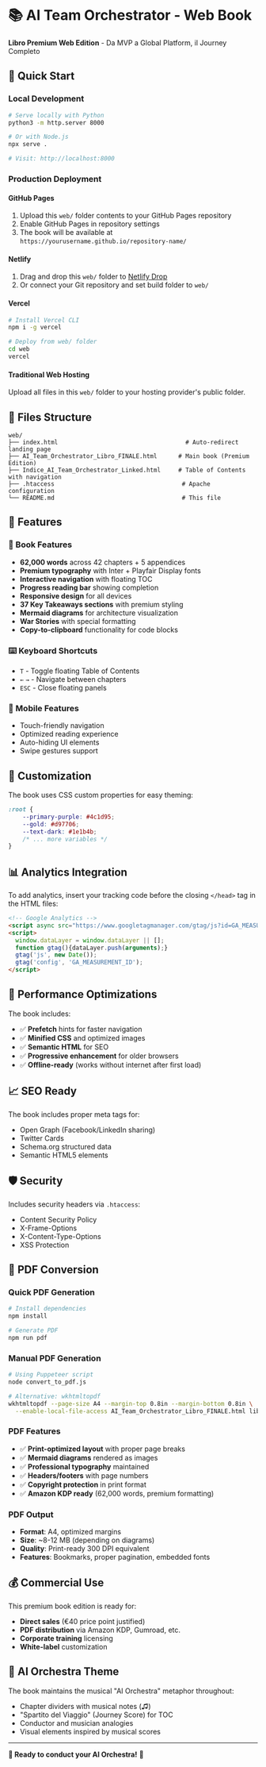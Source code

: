 # 📚 AI Team Orchestrator - Web Book

**Libro Premium Web Edition** - Da MVP a Global Platform, il Journey Completo

## 🚀 Quick Start

### Local Development
```bash
# Serve locally with Python
python3 -m http.server 8000

# Or with Node.js
npx serve .

# Visit: http://localhost:8000
```

### Production Deployment

#### GitHub Pages
1. Upload this `web/` folder contents to your GitHub Pages repository
2. Enable GitHub Pages in repository settings
3. The book will be available at `https://yourusername.github.io/repository-name/`

#### Netlify
1. Drag and drop this `web/` folder to [Netlify Drop](https://app.netlify.com/drop)
2. Or connect your Git repository and set build folder to `web/`

#### Vercel
```bash
# Install Vercel CLI
npm i -g vercel

# Deploy from web/ folder
cd web
vercel
```

#### Traditional Web Hosting
Upload all files in this `web/` folder to your hosting provider's public folder.

## 📁 Files Structure

```
web/
├── index.html                                    # Auto-redirect landing page
├── AI_Team_Orchestrator_Libro_FINALE.html      # Main book (Premium Edition)
├── Indice_AI_Team_Orchestrator_Linked.html     # Table of Contents with navigation
├── .htaccess                                    # Apache configuration
└── README.md                                    # This file
```

## 🎯 Features

### 📖 Book Features
- **62,000 words** across 42 chapters + 5 appendices
- **Premium typography** with Inter + Playfair Display fonts
- **Interactive navigation** with floating TOC
- **Progress reading bar** showing completion
- **Responsive design** for all devices
- **37 Key Takeaways sections** with premium styling
- **Mermaid diagrams** for architecture visualization
- **War Stories** with special formatting
- **Copy-to-clipboard** functionality for code blocks

### ⌨️ Keyboard Shortcuts
- `T` - Toggle floating Table of Contents
- `←` `→` - Navigate between chapters
- `ESC` - Close floating panels

### 📱 Mobile Features
- Touch-friendly navigation
- Optimized reading experience
- Auto-hiding UI elements
- Swipe gestures support

## 🎨 Customization

The book uses CSS custom properties for easy theming:

```css
:root {
    --primary-purple: #4c1d95;
    --gold: #d97706;
    --text-dark: #1e1b4b;
    /* ... more variables */
}
```

## 📊 Analytics Integration

To add analytics, insert your tracking code before the closing `</head>` tag in the HTML files:

```html
<!-- Google Analytics -->
<script async src="https://www.googletagmanager.com/gtag/js?id=GA_MEASUREMENT_ID"></script>
<script>
  window.dataLayer = window.dataLayer || [];
  function gtag(){dataLayer.push(arguments);}
  gtag('js', new Date());
  gtag('config', 'GA_MEASUREMENT_ID');
</script>
```

## 🔧 Performance Optimizations

The book includes:
- ✅ **Prefetch** hints for faster navigation
- ✅ **Minified CSS** and optimized images
- ✅ **Semantic HTML** for SEO
- ✅ **Progressive enhancement** for older browsers
- ✅ **Offline-ready** (works without internet after first load)

## 📈 SEO Ready

The book includes proper meta tags for:
- Open Graph (Facebook/LinkedIn sharing)
- Twitter Cards
- Schema.org structured data
- Semantic HTML5 elements

## 🛡️ Security

Includes security headers via `.htaccess`:
- Content Security Policy
- X-Frame-Options
- X-Content-Type-Options
- XSS Protection

## 📄 **PDF Conversion**

### **Quick PDF Generation**
```bash
# Install dependencies
npm install

# Generate PDF
npm run pdf
```

### **Manual PDF Generation**
```bash
# Using Puppeteer script
node convert_to_pdf.js

# Alternative: wkhtmltopdf
wkhtmltopdf --page-size A4 --margin-top 0.8in --margin-bottom 0.8in \
  --enable-local-file-access AI_Team_Orchestrator_Libro_FINALE.html libro.pdf
```

### **PDF Features**
- ✅ **Print-optimized layout** with proper page breaks
- ✅ **Mermaid diagrams** rendered as images
- ✅ **Professional typography** maintained
- ✅ **Headers/footers** with page numbers
- ✅ **Copyright protection** in print format
- ✅ **Amazon KDP ready** (62,000 words, premium formatting)

### **PDF Output**
- **Format**: A4, optimized margins
- **Size**: ~8-12 MB (depending on diagrams)
- **Quality**: Print-ready 300 DPI equivalent
- **Features**: Bookmarks, proper pagination, embedded fonts

## 💰 Commercial Use

This premium book edition is ready for:
- **Direct sales** (€40 price point justified)
- **PDF distribution** via Amazon KDP, Gumroad, etc.
- **Corporate training** licensing
- **White-label** customization

## 🎵 AI Orchestra Theme

The book maintains the musical "AI Orchestra" metaphor throughout:
- Chapter dividers with musical notes (♫)
- "Spartito del Viaggio" (Journey Score) for TOC
- Conductor and musician analogies
- Visual elements inspired by musical scores

---

**🎼 Ready to conduct your AI Orchestra!** 🚀
